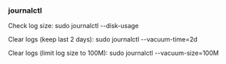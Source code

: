 
### journalctl

  Check log size:
  sudo journalctl --disk-usage

  Clear logs (keep last 2 days):
  sudo journalctl --vacuum-time=2d

  Clear logs (limit log size to 100M):
  sudo journalctl --vacuum-size=100M


